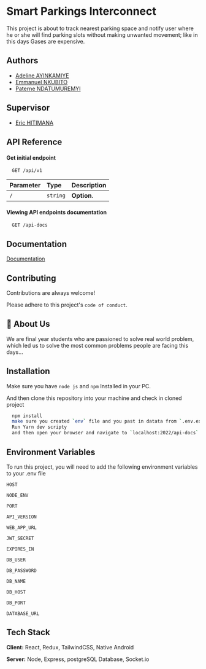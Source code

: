 
# Smart Parkings Interconnect

This project is about to track nearest parking space and notify user where he or she will find parking slots without making unwanted movement; like in this days Gases are expensive.


## Authors

- [Adeline AYINKAMIYE](https://www.github.com/AdelineA)
- [Emmanuel NKUBITO](https://www.github.com/nkbtemmy)
- [Paterne NDATUMUREMYI](https://www.github.com/ndatumuremyi)

## Supervisor

- [Eric HITIMANA](https://github.com/hiteric85)

## API Reference

#### Get initial endpoint

```http
  GET /api/v1
```

| Parameter | Type     | Description                |
| :-------- | :------- | :------------------------- |
| `/` | `string` | **Option**. |

#### Viewing API endpoints documentation

```http
  GET /api-docs
```




## Documentation

[Documentation](http://localhost:2022/api-docs)


## Contributing

Contributions are always welcome!

Please adhere to this project's `code of conduct`.


## 🚀 About Us
We are final year students who are passioned to solve real world problem, which led us to solve the most common problems people are facing this days...


## Installation

Make sure you have `node js` and `npm` Installed in your PC.

And then clone this repository into your machine and check in cloned project

```bash
  npm install 
  make sure you created `env` file and you past in datata from `.env.example` file,
  Run Yarn dev scripty
  and then open your browser and navigate to `localhost:2022/api-docs`
```
    
## Environment Variables

To run this project, you will need to add the following environment variables to your .env file

`HOST`

`NODE_ENV`

`PORT`

`API_VERSION`

`WEB_APP_URL`

`JWT_SECRET`

`EXPIRES_IN`

`DB_USER`

`DB_PASSWORD`

`DB_NAME`

`DB_HOST`

`DB_PORT`

`DATABASE_URL`



## Tech Stack

**Client:** React, Redux, TailwindCSS, Native Android

**Server:** Node, Express, postgreSQL Database, Socket.io

